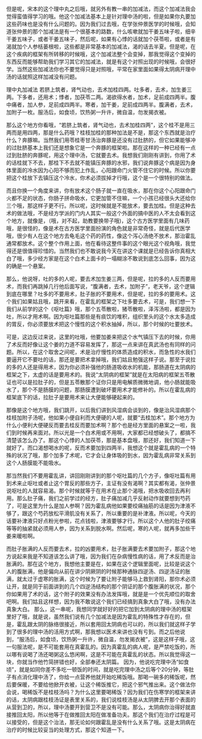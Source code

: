 但是呢，宋本的这个理中丸之后哦，就另外有教一串的加减法，而这个加减法我会觉得蛮值得学习的哦。他这个加减法基本上是针对理中汤的啦，但是如果你丸要加这些药味也是没有什么问题的。因为我们过去哦，在学张仲景医学的时候哦，会知道张仲景的那个加减法是有一个很基本的路数，什么咳嗽就加干姜五味子啦，细辛干姜五味子，或者干姜五味子，然后呢，如果有心悸的话就加个茯苓啦，或者是有渴就加个人参栝蒌根啦，这些都是非常基本的加减法，渴的话去半夏。但是呢，在这个疾病的框架有所转移的时候哦，这个加减法整个会变掉，那我觉得这个变掉的东西反而能够帮助我们学习其它的加减法，就是有这个对照出现的时候哦，会很好学。当然这些加减法你也不要觉得只是对照哦，平常在家里面如果得太阴病开理中汤的话就照这样加减没有问题。

理中丸加减法
若脐上筑者，肾气动也，去术加桂四两。吐多者，去术，加生姜三两。下多者，还用术；悸者，加茯苓二两。渴欲得水者，加术，足前成四两半。腹中痛者，加人参，足前成四两半。寒者，加干姜，足前成四两半。腹满者，去术，加附子一枚。服汤后，如食顷，饮热粥一升许，微自温，勿发揭衣被。

那么这个地方你看哦，“若脐上筑者，肾气动也，去术加桂四两”，这个桂不是用三两而是用四两，那是什么药哦？桂枝加桂的那种加法是不是，那这个东西就是治疗什么？奔豚嘛。当然我们用苓桂枣甘汤治奔豚是还没有过肚脐的，但它如果能够冲的过肚脐基本上我们还是想象它是一个奔豚的框架啦。那在这样的一种已经有一点过到肚脐的奔豚呢，用这个理中汤，它就要去术。我想我们刚刚有讲到，你用了术的话桂就下不去，那桂下不去就不能镇压奔豚的水邪，我们说奔豚这个病是因为身体里面的冷水因为心阳不够而犯上作乱，心阳跟命门火管不住它的时候。所以你要把这个桂放下去镇压这个冷水，你术必须拔掉才行哦，这个是一个很特别的做法。

而且你换一个角度来讲，你有放术这个肠子就一直在吸水，那在你这个心阳跟命门火都不足的状态，你肠子拼命吸水，它更加管不住嘛，一个小孩已经很头大还给你三个哦，那这样子更不行。所以呢，这时候就是不能放术，要去加桂。但是这种去术的做法哦，不是经方学派的门内人其实一般这个外面的搞中医的人不太会看到这个地方，就像是，（哦，对不起，助教要换带子哦)，这个古方医学里面有几味药哦，是很怪的，像是术在古方医学里面扮演的角色就是非常奇怪，就是后代医学哦，很少有人在这个地方去龟毛这个药的药性，像这个泻心汤绝不放术，那治霍乱通常都放术。这个整个作用上面，他在看待这整件事的这个眼光这个视角哦，我觉得还是很值得珍惜的。当然我们也不敢说我今天在讲这个课就是已经告诉你真相大白了哦，多少经方家是在这个白术上面卡的一塌糊涂不敢说到底怎么回事，因为这的确是一个悬案。

那么，他说呀，吐的多的人呢，要去术加生姜三两，但是呢，拉的多的人反而要用术，而我们再跳掉几行他后面写说，“腹满者，去术，加附子”，老天爷，这个逻辑到底在哪里？吐多的不要用术，肚子胀的不要用术，但是呢，拉的多的要用术。这个我们如果姑且哦，跳开来看，在霍乱的框架之下吐多要去术，可是，我们想一下我们从前学的这个《呕吐篇》哦，那个五苓散啦，猪苓散啦，泽泻汤啦，都是因为吐，所以才用术啊。因为呕吐篇那些是有痰饮的堆积，组织里头的这个水太多造成的胃反，你必须要放术把这个慢性的这个积水抽掉，所以，那个时候的吐要放术。

可是，这边反过来说，这里的吐哦，他要加姜来把这个水气镇压下去的时候，你用了术反而好像让这个姜的力道不容易发挥了，那这一点来讲在真武汤也有同样的问题。所以，在这个取舍之间呢，术是治疗慢性的体质造成的积水，而急性的水我们要逼开它不要吐的话，那还是要把术拿掉哦，我们姑且勉强这样子说。那至于说拉的多的人还是得用术，因为你必须补强他的肠道吸收水的机能，那肠道在太阴病的框架之下，太虚的话是要用术的。我说“太阴病的框架”就是在太阳病的框架五苓散证也可以是拉肚子的，但是五苓散那个证你只是用电解质微微地调，他小肠就能吸水了，那个不是肠膜的问题，那肠膜遭到破坏要用术才能修补的。所以在霍乱病的框架底下的话，拉肚子是要用术来让大便能够硬起来的。

那像是这个地方哦，我们跳开，以后我们讲到风湿病会谈到的，像是治风湿病那个桂枝加附子汤呢，他如果小便自利而大便硬的人呢，就要“去桂加术”。那个地方为什么小便利大便硬反而要去桂反而要加术啊？那个也是经方里面的悬案之一啦，我们到时候再来面对。所以光是一个白术用或不用啊，大家都已经想破头了，都搞不清楚该怎么办了。那这个心悸的人加茯苓，那是基本盘哦，那还好，我们知道一下就好了。而口渴想喝水的呢，反而术要加到四两半，我想这个就是霍乱病的一个特殊的状况了哦，那个加多了术呢，它才会让身体吸的到水，因为霍乱病非常关系到这个人肠膜能不能吸水。

那当然我们不要用霍乱讲，讲回刚刚讲到的那个呕吐篇的几个方子，像呕吐篇有用到术来止呕吐或者止这个胃反的那些方子，主证有没有渴啊？其实都有渴，张仲景说呕吐的人就容易渴。那个时候就等于在用术在止那个渴哦，把水吸收回去再利用。那么肚子痛，我们之前学过的经方，肚子痛加减几乎反射动作就要想到芍药了，可是这里为什么是加人参啊？因为霍乱病他如果要绞痛抽筋的话是因为津液不够了，跟这个芍药放松平滑肌没有关系了，所以重要的是补津液。所以呢，今天的话要补津液只好点粉光参啦，花点钱啦，津液要够才行。所以这个人他的肚子绞痛等等的抽紧就必须用人参，因为关系到脱水啊。然后呢，寒的人呢，就再多加些干姜来暖啦啊。

而肚子胀满的人反而要去术，拉的凶要用术，肚子胀满要去术要加附子，那这个地方说起来我是不知道该怎么讲了哦，因为我们在杂病慢性病的话，用了术反而是治胀满的。那在这个地方，我想他主要是在，如果在这个逻辑里面呢，比较是说这个人的腹胀满，他是偏向从前在讲少阴厥阴的时候那种通脉四逆汤、四逆汤证的胀满，就太过于虚寒的胀满，这个时候为了要让附子能够马上救到肾阳，那你术必须让开，就是同于前面讲到的几个四逆汤结构的那个阴证的那个腹胀满的状况，那个你如果用了术的话，这个附子的效果没有办法发挥哦，就是是一个优先顺位的取舍吧啊。我们姑且这样想，因为我不敢说这个我们已经搞到真象大白了哦，没有办法真象大白。
那么，这一串呢，我想同学就好好的把它加到太阴病的理中汤的框架里好了哦，就是说，虽然我们说有几个加减法是因为霍乱的特殊性才存在的，但是，霍乱跟太阴的脉络很接近，所以套用回太阴病也可以的，所以我们就这样子学到了很多的理中汤的活用方式啊，那我想以医术来讲也没有亏到。而之后他说到，“服汤后，如食顷，饮热粥一升许，微自温，勿发揭衣被”，这是这样子哦，这一句服法呢，是不可能套用在真霍乱的。因为真霍乱的病人呢，是严禁吃饭的，所以哪有说喝了汤还喝粥这么悠闲啊，这是不可能在真霍乱的状态。所以我觉得这一块，你就当作他竹简拼错也好，全部奉还太阴篇。
因为，他说吃完理中汤“如食顷”，就是如同你差不多吃一顿饭的时间，就是吃完理中汤之后等个20分钟，等肚子有点消化理中汤了，你给一点营养他就开始吃稀饭哦。那喝一碗多的稀饭呢，然后要保暖，不要给他掀开衣被，让这个稀饭推它，把这个邪气推出来。这个做法你会说，喝稀饭不是桂枝汤吗？为什么这里要喝稀饭？因为我们在伤寒学的框架来讲的话，太阴病跟桂枝汤证是表里关系的，我们说桂枝汤是从太阴脾去开那个表面的从营到卫的，所以，理中汤要开到营卫不是没有可能。那么，太阴病你治得好就直接推回太阳，所以他等于在做推回太阳在做准备功夫。那这个我们在治疗过程是可以接受的，但是这个治法，那无论如何跟霍乱是没有什么关系了哦。这是太阴病在治疗的时候比较妥当的处理方式，那这个知道一下。
